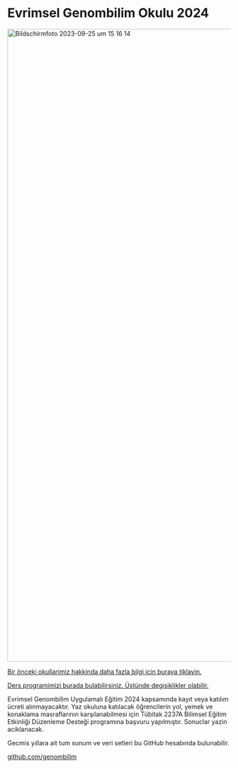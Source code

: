 # Evrimsel Genombilim Okulu 2024


<img width="1429" alt="Bildschirmfoto 2023-09-25 um 15 16 14" src="https://tugcebilgin.files.wordpress.com/2024/02/egenombilim2024-1.jpg">



<a href="https://egenombilim.wixsite.com/home/gecmis-okullarimiz"> Bir önceki okullarimiz hakkinda daha fazla bilgi icin buraya tiklayin. </a>

<a href="https://docs.google.com/spreadsheets/d/1K26sUrWdc2ybOAbIRHyc0t4ksxafgllzc2mUYuQb9r4/edit?pli=1#gid=2022709799"> Ders programimizi burada bulabilirsiniz. Üstünde degisiklikler olabilir. </a>

Evrimsel Genombilim Uygulamalı Eğitim 2024 kapsamında kayıt veya katılım ücreti alınmayacaktır.
Yaz okuluna katılacak öğrencilerin yol, yemek ve konaklama masraflarının karşılanabilmesi için Tübitak 2237A Bilimsel Eğitim Etkinliği Düzenleme Desteği programına başvuru yapılmıştır. Sonuclar yazin aciklanacak.

Gecmis yıllara ait tum sunum ve veri setleri bu GitHub hesabında bulunabilir. 

<a href="https://github.com/genombilim"> github.com/genombilim </a>

